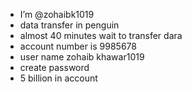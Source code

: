 - I’m @zohaibk1019
- data transfer in penguin
- almost 40 minutes wait to transfer dara
- account number is 9985678
- user name zohaib khawar1019
- create password
- 5 billion in account
<!---
zohaibk1019/zohaibk1019 is a ✨ special ✨ repository because its `README.md` (this file) appears on your GitHub profile.
You can click the Preview link to take a look at your changes.
---
